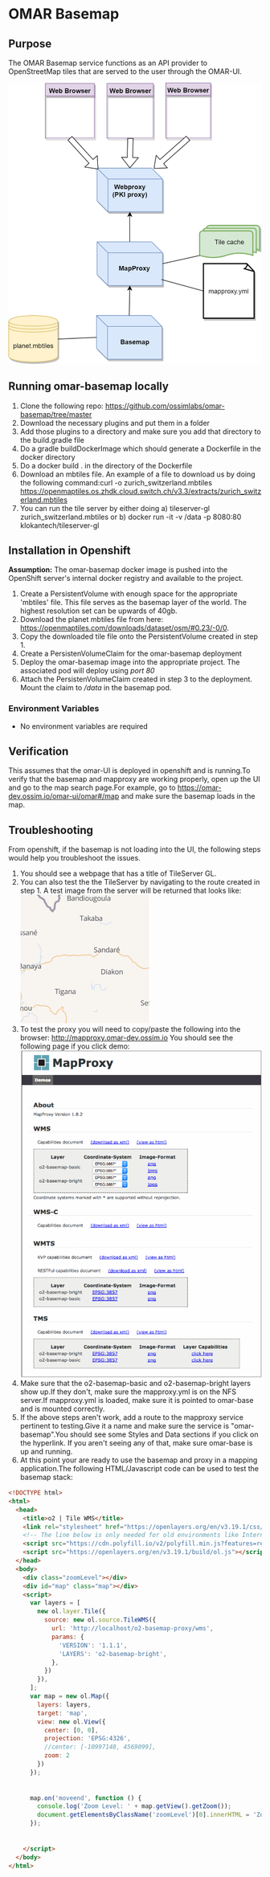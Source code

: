 # OMAR Basemap

## Purpose

The OMAR Basemap service functions as an API provider to OpenStreetMap tiles that are served to the user through the OMAR-UI.

![](./Basemap_Mapproxy.png)

## Running omar-basemap locally
1. Clone the following repo: https://github.com/ossimlabs/omar-basemap/tree/master
2. Download the necessary plugins and put them in a folder
3. Add those plugins to a directory and make sure you add that directory to the build.gradle file
4. Do a gradle buildDockerImage which should generate a Dockerfile in the docker directory
5. Do a docker build . in the directory of the Dockerfile
6. Download an mbtiles file. An example of a file to download us by doing the following command:curl -o zurich_switzerland.mbtiles https://openmaptiles.os.zhdk.cloud.switch.ch/v3.3/extracts/zurich_switzerland.mbtiles
7. You can run the tile server by either doing a) tileserver-gl zurich_switzerland.mbtiles or b) docker run -it -v /data -p 8080:80 klokantech/tileserver-gl

## Installation in Openshift

**Assumption:** The omar-basemap docker image is pushed into the OpenShift server's internal docker registry and available to the project.

1. Create a PersistentVolume with enough space for the appropriate 'mbtiles' file. This file serves as the basemap layer of the world. The highest resolution set can be upwards of 40gb.
2. Download the planet mbtiles file from here: https://openmaptiles.com/downloads/dataset/osm/#0.23/-0/0.
3. Copy the downloaded tile file onto the PersistentVolume created in step 1.
4. Create a PersistenVolumeClaim for the omar-basemap deployment
5. Deploy the omar-basemap image into the appropriate project. The associated pod will deploy using *port 80*
6. Attach the PersistenVolumeClaim created in step 3 to the deployment. Mount the claim to */data* in the basemap pod.

### Environment Variables
* No environment variables are required

## Verification

This assumes that the omar-UI is deployed in openshift and is running.To verify that the basemap and mapproxy are working properly, open up the UI and go to the map search page.For example, go to https://omar-dev.ossim.io/omar-ui/omar#/map and make sure the basemap loads in the map.

## Troubleshooting

From openshift, if the basemap is not loading into the UI, the following steps would help you troubleshoot the issues.
1. You should see a webpage that has a title of TileServer GL.
2. You can also test the the TileServer by navigating to the route created in step 1.
A test image from the server will be returned that looks like:
![](./test_image.png)
3. To test the proxy you will need to copy/paste the following into the browser: http://mapproxy.omar-dev.ossim.io
You should see the following page if you click demo:
![](./mapproxy_screenshot.png)
4. Make sure that the o2-basemap-basic and o2-basemap-bright layers show up.If they don't, make sure the mapproxy.yml is on the NFS server.If mapproxy.yml is loaded, make sure it is pointed to omar-base and is mounted correctly.
5. If the above steps aren't work, add a route to the mapproxy service pertinent to testing.Give it a name and make sure the service is "omar-basemap".You should see some Styles and Data sections if you click on the hyperlink. If you aren't seeing any of that, make sure omar-base is up and running.
6. At this point your are ready to use the basemap and proxy in a mapping application.The following HTML/Javascript code can be used to test the basemap stack:
```html
<!DOCTYPE html>
<html>
  <head>
    <title>o2 | Tile WMS</title>
    <link rel="stylesheet" href="https://openlayers.org/en/v3.19.1/css/ol.css" type="text/css">
    <!-- The line below is only needed for old environments like Internet Explorer and Android 4.x -->
    <script src="https://cdn.polyfill.io/v2/polyfill.min.js?features=requestAnimationFrame,Element.prototype.classList,URL"></script>
    <script src="https://openlayers.org/en/v3.19.1/build/ol.js"></script>
  </head>
  <body>
    <div class="zoomLevel"></div>
    <div id="map" class="map"></div>
    <script>
      var layers = [
        new ol.layer.Tile({
          source: new ol.source.TileWMS({
            url: 'http://localhost/o2-basemap-proxy/wms',
            params: {
              'VERSION': '1.1.1',
              'LAYERS': 'o2-basemap-bright',
            },
          })
        }),
      ];
      var map = new ol.Map({
        layers: layers,
        target: 'map',
        view: new ol.View({
          center: [0, 0],
          projection: 'EPSG:4326',
          //center: [-10997148, 4569099],
          zoom: 2
        })
      });


      map.on('moveend', function () {
        console.log('Zoom Level: ' + map.getView().getZoom());
        document.getElementsByClassName('zoomLevel')[0].innerHTML = 'Zoom Level: ' + map.getView().getZoom()
      });


    </script>
  </body>
</html>
```
